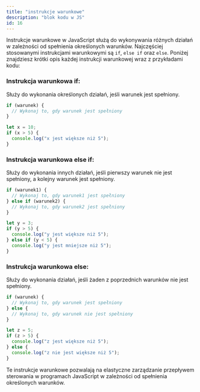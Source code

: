 ```yaml
---
title: "instrukcje warunkowe"
description: "blok kodu w JS"
id: 16
---
```


Instrukcje warunkowe w JavaScript służą do wykonywania różnych działań w zależności od spełnienia określonych warunków. Najczęściej stosowanymi instrukcjami warunkowymi są `if`, `else if` oraz `else`. Poniżej znajdziesz krótki opis każdej instrukcji warunkowej wraz z przykładami kodu:

### Instrukcja warunkowa if:

Służy do wykonania określonych działań, jeśli warunek jest spełniony.

```js
if (warunek) {
  // Wykonaj to, gdy warunek jest spełniony
}

let x = 10;
if (x > 5) {
  console.log("x jest większe niż 5");
}
```

### Instrukcja warunkowa else if:

Służy do wykonania innych działań, jeśli pierwszy warunek nie jest spełniony, a kolejny warunek jest spełniony.

```js
if (warunek1) {
  // Wykonaj to, gdy warunek1 jest spełniony
} else if (warunek2) {
  // Wykonaj to, gdy warunek2 jest spełniony
}

let y = 3;
if (y > 5) {
  console.log("y jest większe niż 5");
} else if (y < 5) {
  console.log("y jest mniejsze niż 5");
}
```

### Instrukcja warunkowa else:

Służy do wykonania działań, jeśli żaden z poprzednich warunków nie jest spełniony.

```js
if (warunek) {
  // Wykonaj to, gdy warunek jest spełniony
} else {
  // Wykonaj to, gdy warunek nie jest spełniony
}

let z = 5;
if (z > 5) {
  console.log("z jest większe niż 5");
} else {
  console.log("z nie jest większe niż 5");
}
```

Te instrukcje warunkowe pozwalają na elastyczne zarządzanie przepływem sterowania w programach JavaScript w zależności od spełnienia określonych warunków.

